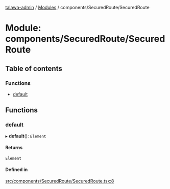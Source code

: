 [talawa-admin](../README.md) / [Modules](../modules.md) / components/SecuredRoute/SecuredRoute

# Module: components/SecuredRoute/SecuredRoute

## Table of contents

### Functions

- [default](components_SecuredRoute_SecuredRoute.md#default)

## Functions

### default

▸ **default**(): `Element`

#### Returns

`Element`

#### Defined in

[src/components/SecuredRoute/SecuredRoute.tsx:8](https://github.com/krishna619/talawa-admin/blob/63d4450/src/components/SecuredRoute/SecuredRoute.tsx#L8)

